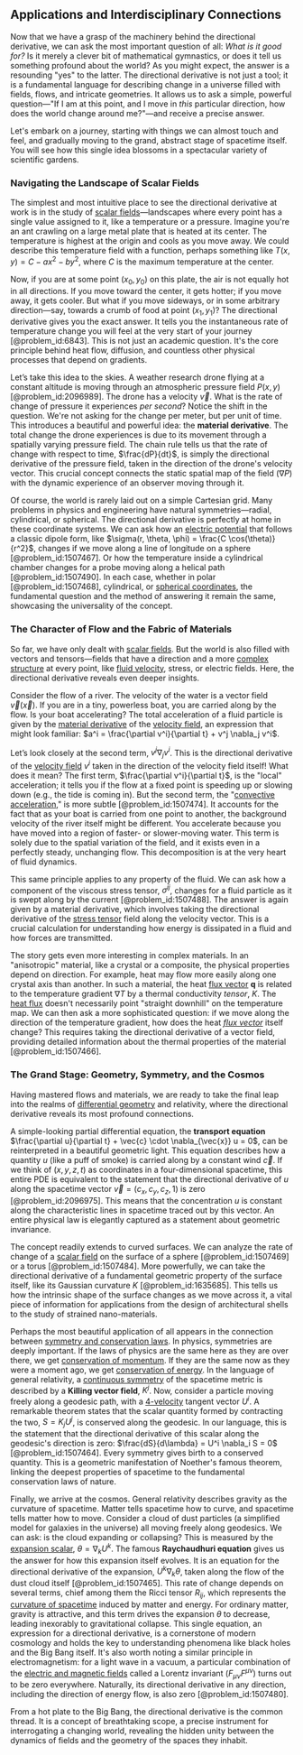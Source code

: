 ## Applications and Interdisciplinary Connections

Now that we have a grasp of the machinery behind the directional derivative, we can ask the most important question of all: *What is it good for?* Is it merely a clever bit of mathematical gymnastics, or does it tell us something profound about the world? As you might expect, the answer is a resounding "yes" to the latter. The directional derivative is not just a tool; it is a fundamental language for describing change in a universe filled with fields, flows, and intricate geometries. It allows us to ask a simple, powerful question—"If I am at this point, and I move in *this* particular direction, how does the world change around me?"—and receive a precise answer.

Let's embark on a journey, starting with things we can almost touch and feel, and gradually moving to the grand, abstract stage of spacetime itself. You will see how this single idea blossoms in a spectacular variety of scientific gardens.

### Navigating the Landscape of Scalar Fields

The simplest and most intuitive place to see the directional derivative at work is in the study of [scalar fields](@article_id:150949)—landscapes where every point has a single value assigned to it, like a temperature or a pressure. Imagine you're an ant crawling on a large metal plate that is heated at its center. The temperature is highest at the origin and cools as you move away. We could describe this temperature field with a function, perhaps something like $T(x, y) = C - ax^2 - by^2$, where $C$ is the maximum temperature at the center.

Now, if you are at some point $(x_0, y_0)$ on this plate, the air is not equally hot in all directions. If you move toward the center, it gets hotter; if you move away, it gets cooler. But what if you move sideways, or in some arbitrary direction—say, towards a crumb of food at point $(x_1, y_1)$? The directional derivative gives you the exact answer. It tells you the instantaneous rate of temperature change you will feel at the very start of your journey [@problem_id:6843]. This is not just an academic question. It's the core principle behind heat flow, diffusion, and countless other physical processes that depend on gradients.

Let’s take this idea to the skies. A weather research drone flying at a constant altitude is moving through an atmospheric pressure field $P(x,y)$ [@problem_id:2096989]. The drone has a velocity $\vec{v}$. What is the rate of change of pressure it experiences *per second*? Notice the shift in the question. We're not asking for the change per meter, but per unit of time. This introduces a beautiful and powerful idea: the **material derivative**. The total change the drone experiences is due to its movement through a spatially varying pressure field. The chain rule tells us that the rate of change with respect to time, $\frac{dP}{dt}$, is simply the directional derivative of the pressure field, taken in the direction of the drone's velocity vector. This crucial concept connects the static spatial map of the field ($\nabla P$) with the dynamic experience of an observer moving through it.

Of course, the world is rarely laid out on a simple Cartesian grid. Many problems in physics and engineering have natural symmetries—radial, cylindrical, or spherical. The directional derivative is perfectly at home in these coordinate systems. We can ask how an [electric potential](@article_id:267060) that follows a classic dipole form, like $\sigma(r, \theta, \phi) = \frac{C \cos(\theta)}{r^2}$, changes if we move along a line of longitude on a sphere [@problem_id:1507467]. Or how the temperature inside a cylindrical chamber changes for a probe moving along a helical path [@problem_id:1507490]. In each case, whether in polar [@problem_id:1507468], cylindrical, or [spherical coordinates](@article_id:145560), the fundamental question and the method of answering it remain the same, showcasing the universality of the concept.

### The Character of Flow and the Fabric of Materials

So far, we have only dealt with [scalar fields](@article_id:150949). But the world is also filled with vectors and tensors—fields that have a direction and a more [complex structure](@article_id:268634) at every point, like [fluid velocity](@article_id:266826), stress, or electric fields. Here, the directional derivative reveals even deeper insights.

Consider the flow of a river. The velocity of the water is a vector field $\vec{v}(\vec{x})$. If you are in a tiny, powerless boat, you are carried along by the flow. Is your boat accelerating? The total acceleration of a fluid particle is given by the [material derivative](@article_id:266445) of the [velocity field](@article_id:270967), an expression that might look familiar: $a^i = \frac{\partial v^i}{\partial t} + v^j \nabla_j v^i$.

Let’s look closely at the second term, $v^j \nabla_j v^i$. This is the directional derivative of the [velocity field](@article_id:270967) $v^i$ taken in the direction of the velocity field itself! What does it mean? The first term, $\frac{\partial v^i}{\partial t}$, is the "local" acceleration; it tells you if the flow at a fixed point is speeding up or slowing down (e.g., the tide is coming in). But the second term, the "[convective acceleration](@article_id:262659)," is more subtle [@problem_id:1507474]. It accounts for the fact that as your boat is carried from one point to another, the background velocity of the river itself might be different. You accelerate because you have moved into a region of faster- or slower-moving water. This term is solely due to the spatial variation of the field, and it exists even in a perfectly steady, unchanging flow. This decomposition is at the very heart of fluid dynamics.

This same principle applies to any property of the fluid. We can ask how a component of the viscous stress tensor, $\sigma^{ij}$, changes for a fluid particle as it is swept along by the current [@problem_id:1507488]. The answer is again given by a material derivative, which involves taking the directional derivative of the [stress tensor](@article_id:148479) field along the velocity vector. This is a crucial calculation for understanding how energy is dissipated in a fluid and how forces are transmitted.

The story gets even more interesting in complex materials. In an "anisotropic" material, like a crystal or a composite, the physical properties depend on direction. For example, heat may flow more easily along one crystal axis than another. In such a material, the heat [flux vector](@article_id:273083) $\mathbf{q}$ is related to the temperature gradient $\nabla T$ by a thermal conductivity *tensor*, $K$. The [heat flux](@article_id:137977) doesn't necessarily point "straight downhill" on the temperature map. We can then ask a more sophisticated question: if we move along the direction of the temperature gradient, how does the heat *[flux vector](@article_id:273083)* itself change? This requires taking the directional derivative of a vector field, providing detailed information about the thermal properties of the material [@problem_id:1507466].

### The Grand Stage: Geometry, Symmetry, and the Cosmos

Having mastered flows and materials, we are ready to take the final leap into the realms of [differential geometry](@article_id:145324) and relativity, where the directional derivative reveals its most profound connections.

A simple-looking partial differential equation, the **transport equation** $\frac{\partial u}{\partial t} + \vec{c} \cdot \nabla_{\vec{x}} u = 0$, can be reinterpreted in a beautiful geometric light. This equation describes how a quantity $u$ (like a puff of smoke) is carried along by a constant wind $\vec{c}$. If we think of $(x,y,z,t)$ as coordinates in a four-dimensional spacetime, this entire PDE is equivalent to the statement that the directional derivative of $u$ along the spacetime vector $\vec{v} = (c_x, c_y, c_z, 1)$ is zero [@problem_id:2096975]. This means that the concentration $u$ is constant along the characteristic lines in spacetime traced out by this vector. An entire physical law is elegantly captured as a statement about geometric invariance.

The concept readily extends to curved surfaces. We can analyze the rate of change of a [scalar field](@article_id:153816) on the surface of a sphere [@problem_id:1507469] or a torus [@problem_id:1507484]. More powerfully, we can take the directional derivative of a fundamental geometric property of the surface itself, like its Gaussian curvature $K$ [@problem_id:1635685]. This tells us how the intrinsic shape of the surface changes as we move across it, a vital piece of information for applications from the design of architectural shells to the study of strained nano-materials.

Perhaps the most beautiful application of all appears in the connection between [symmetry and conservation laws](@article_id:159806). In physics, symmetries are deeply important. If the laws of physics are the same here as they are over there, we get [conservation of momentum](@article_id:160475). If they are the same now as they were a moment ago, we get [conservation of energy](@article_id:140020). In the language of general relativity, a [continuous symmetry](@article_id:136763) of the spacetime metric is described by a **Killing vector field**, $K^j$. Now, consider a particle moving freely along a geodesic path, with a [4-velocity](@article_id:260601) tangent vector $U^i$. A remarkable theorem states that the scalar quantity formed by contracting the two, $S = K_j U^j$, is conserved along the geodesic. In our language, this is the statement that the directional derivative of this scalar along the geodesic's direction is zero: $\frac{dS}{d\lambda} = U^i \nabla_i S = 0$ [@problem_id:1507464]. Every symmetry gives birth to a conserved quantity. This is a geometric manifestation of Noether's famous theorem, linking the deepest properties of spacetime to the fundamental conservation laws of nature.

Finally, we arrive at the cosmos. General relativity describes gravity as the curvature of spacetime. Matter tells spacetime how to curve, and spacetime tells matter how to move. Consider a cloud of dust particles (a simplified model for galaxies in the universe) all moving freely along geodesics. We can ask: is the cloud expanding or collapsing? This is measured by the [expansion scalar](@article_id:265578), $\theta = \nabla_k U^k$. The famous **Raychaudhuri equation** gives us the answer for how this expansion itself evolves. It is an equation for the directional derivative of the expansion, $U^k \nabla_k \theta$, taken along the flow of the dust cloud itself [@problem_id:1507465]. This rate of change depends on several terms, chief among them the Ricci tensor $R_{ij}$, which represents the [curvature of spacetime](@article_id:188986) induced by matter and energy. For ordinary matter, gravity is attractive, and this term drives the expansion $\theta$ to decrease, leading inexorably to gravitational collapse. This single equation, an expression for a directional derivative, is a cornerstone of modern cosmology and holds the key to understanding phenomena like black holes and the Big Bang itself. It's also worth noting a similar principle in electromagnetism: for a light wave in a vacuum, a particular combination of the [electric and magnetic fields](@article_id:260853) called a Lorentz invariant ($F_{\mu\nu}F^{\mu\nu}$) turns out to be zero everywhere. Naturally, its directional derivative in any direction, including the direction of energy flow, is also zero [@problem_id:1507480].

From a hot plate to the Big Bang, the directional derivative is the common thread. It is a concept of breathtaking scope, a precise instrument for interrogating a changing world, revealing the hidden unity between the dynamics of fields and the geometry of the spaces they inhabit.